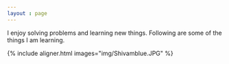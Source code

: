 ```yaml
---
layout : page
---
```


I enjoy solving problems and learning new things. Following are some of the things I am learning. 


{% include aligner.html images="img/Shivamblue.JPG" %}
